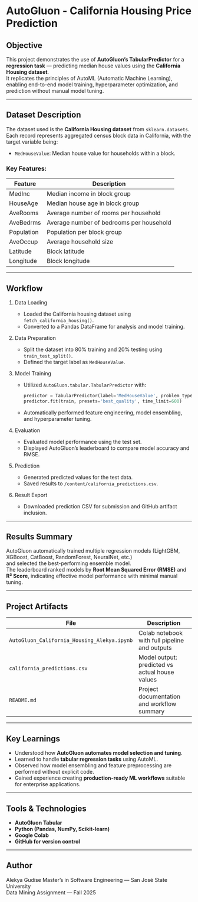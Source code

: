 # AutoGluon - California Housing Price Prediction

## Objective
This project demonstrates the use of **AutoGluon’s TabularPredictor** for a **regression task** — predicting median house values using the **California Housing dataset**.  
It replicates the principles of AutoML (Automatic Machine Learning), enabling end-to-end model training, hyperparameter optimization, and prediction without manual model tuning.

---

## Dataset Description
The dataset used is the **California Housing dataset** from `sklearn.datasets`.  
Each record represents aggregated census block data in California, with the target variable being:
- `MedHouseValue`: Median house value for households within a block.

### Key Features:
| Feature | Description |
|----------|--------------|
| MedInc | Median income in block group |
| HouseAge | Median house age in block group |
| AveRooms | Average number of rooms per household |
| AveBedrms | Average number of bedrooms per household |
| Population | Population per block group |
| AveOccup | Average household size |
| Latitude | Block latitude |
| Longitude | Block longitude |

---

## Workflow

1. Data Loading
   - Loaded the California housing dataset using `fetch_california_housing()`.
   - Converted to a Pandas DataFrame for analysis and model training.

2. Data Preparation
   - Split the dataset into 80% training and 20% testing using `train_test_split()`.
   - Defined the target label as `MedHouseValue`.

3. Model Training
   - Utilized `AutoGluon.tabular.TabularPredictor` with:
     ```python
     predictor = TabularPredictor(label='MedHouseValue', problem_type='regression')
     predictor.fit(train, presets='best_quality', time_limit=600)
     ```
   - Automatically performed feature engineering, model ensembling, and hyperparameter tuning.

4. Evaluation
   - Evaluated model performance using the test set.
   - Displayed AutoGluon’s leaderboard to compare model accuracy and RMSE.

5. Prediction
   - Generated predicted values for the test data.
   - Saved results to `/content/california_predictions.csv`.

6. Result Export
   - Downloaded prediction CSV for submission and GitHub artifact inclusion.

---

## Results Summary
AutoGluon automatically trained multiple regression models (LightGBM, XGBoost, CatBoost, RandomForest, NeuralNet, etc.)  
and selected the best-performing ensemble model.  
The leaderboard ranked models by **Root Mean Squared Error (RMSE)** and **R² Score**, indicating effective model performance with minimal manual tuning.

---

## Project Artifacts
| File | Description |
|------|--------------|
| `AutoGluon_California_Housing_Alekya.ipynb` | Colab notebook with full pipeline and outputs |
| `california_predictions.csv` | Model output: predicted vs actual house values |
| `README.md` | Project documentation and workflow summary |

---

## Key Learnings
- Understood how **AutoGluon automates model selection and tuning**.
- Learned to handle **tabular regression tasks** using AutoML.
- Observed how model ensembling and feature preprocessing are performed without explicit code.
- Gained experience creating **production-ready ML workflows** suitable for enterprise applications.

---

## Tools & Technologies
- **AutoGluon Tabular**
- **Python (Pandas, NumPy, Scikit-learn)**
- **Google Colab**
- **GitHub for version control**

---

## Author
Alekya Gudise
Master’s in Software Engineering — San José State University  
Data Mining Assignment — Fall 2025
